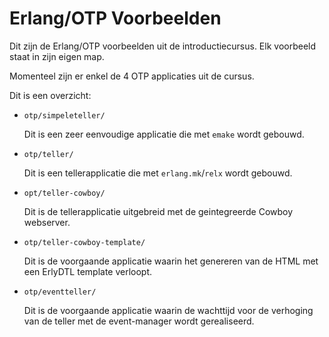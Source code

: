 # Erlang/OTP Voorbeelden

Dit zijn de Erlang/OTP voorbeelden uit de introductiecursus.
Elk voorbeeld staat in zijn eigen map.

Momenteel  zijn  er enkel de 4 OTP applicaties uit de cursus.

Dit is een overzicht:

* `otp/simpeleteller/`

    Dit is een zeer eenvoudige applicatie die met `emake` wordt gebouwd.

* `otp/teller/`

    Dit is een tellerapplicatie die met `erlang.mk`/`relx` wordt gebouwd.

* `opt/teller-cowboy/`

    Dit is de tellerapplicatie uitgebreid met de geintegreerde Cowboy webserver.

* `otp/teller-cowboy-template/`

    Dit is de voorgaande applicatie waarin het genereren van de HTML met een
    ErlyDTL template verloopt.

* `otp/eventteller/`

    Dit is de voorgaande applicatie waarin de wachttijd voor de verhoging van de teller
    met de event-manager wordt gerealiseerd.

